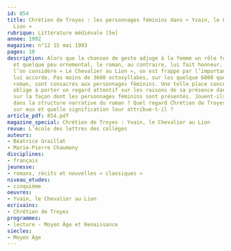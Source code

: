 ```yaml
---
id: 854
title: Chrétien de Troyes : les personnages féminins dans « Yvain, le Chevalier au
  Lion » 
rubrique: Littérature médiévale [5e]
annee: 1992
magazine: n°12 15 mai 1993
pages: 10
description: Alors que la chanson de geste adjuge à la femme un rôle fort discret
  et quelque peu ornemental, le roman, au contraire, lui fait honneur. En effet, si
  l’on considère « Le Chevalier au Lion », on est frappé par l’importance que l’auteur
  lui accorde. Pas moins de 3600 octosyllabes, sur les quelque 6800 que comprend le
  roman, sont consacrés aux personnages féminins. Une telle place concédée à la femme
  oblige à porter un regard attentif sur les raisons de sa présence dans l’œuvre et
  sur la façon dont les personnages féminins sont présentés. Jouent-ils un rôle prépondérant
  dans la structure narrative du roman ? Quel regard Chrétien de Troyes porte-t-il
  sur eux et quelle signification leur attribue-t-il ?
article_pdf: 854.pdf
magazine_special: Chrétien de Troyes : Yvain, le Chevalier au Lion
revue: L’école des lettres des collèges
auteurs:
- Béatrice Graillat
- Marie-Pierre Chaumeny
disciplines:
- français
jeunesse:
- romans, récits et nouvelles « classiques »
niveau_etudes:
- cinquième
oeuvres:
- Yvain, le Chevalier au Lion
ecrivains:
- Chrétien de Troyes
programmes:
- lecture - Moyen Âge et Renaissance
siecles:
- Moyen Âge
---
```

